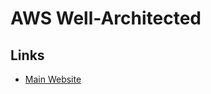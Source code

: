 # AWS Well-Architected

## Links

- [Main Website](https://aws.amazon.com/architecture/well-architected)
